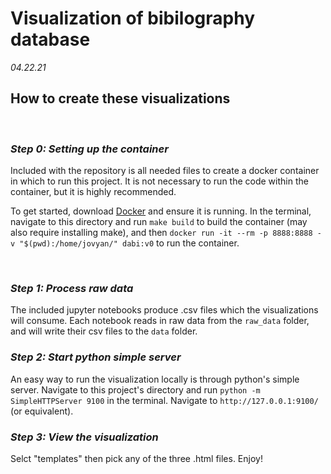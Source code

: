 # Visualization of bibilography database

*04.22.21*

## How to create these visualizations

<br>

### *Step 0: Setting up the container*

Included with the repository is all needed files to create a docker container in which to run this project. It is not necessary to run the code within the container, but it is highly recommended. 

To get started, download [Docker](https://www.docker.com/products/docker-desktop) and ensure it is running. In the terminal, navigate to this directory and run `make build` to build the container (may also require installing make), and then `docker run -it --rm -p 8888:8888 -v "$(pwd):/home/jovyan/" dabi:v0` to run the container. 

<br>

### *Step 1: Process raw data*

The included jupyter notebooks produce .csv files which the visualizations will consume. Each notebook reads in raw data from the `raw_data` folder, and will write their csv files to the `data` folder.

### *Step 2: Start python simple server*

An easy way to run the visualization locally is through python's simple server. Navigate to this project's directory and run `python -m SimpleHTTPServer 9100` in the terminal. Navigate to `http://127.0.0.1:9100/` (or equivalent).

### *Step 3: View the visualization*

Selct "templates" then pick any of the three .html files. Enjoy!


<br>